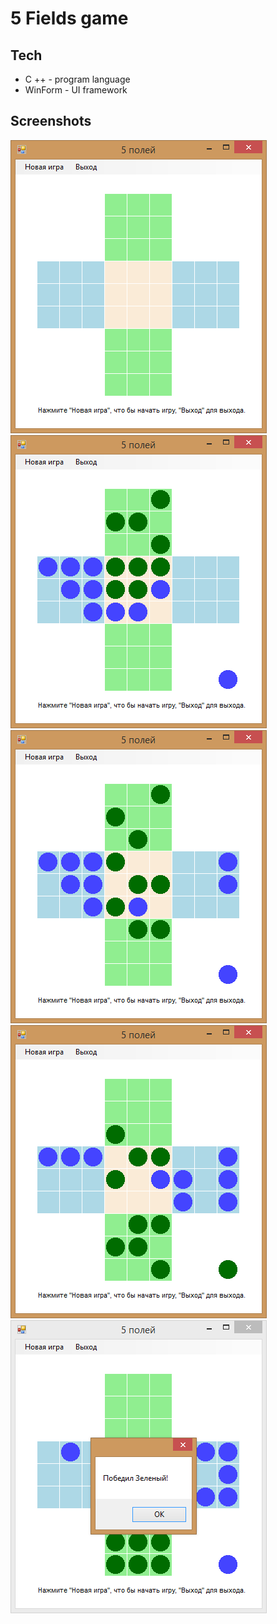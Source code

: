 # 5 Fields game

## Tech
* C ++ - program language
* WinForm - UI framework

## Screenshots
![Main window](screen1.png)
![Game](screen2.png)
![Game](screen3.png)
![Game](screen4.png)
![Game finished](screen5.png)
